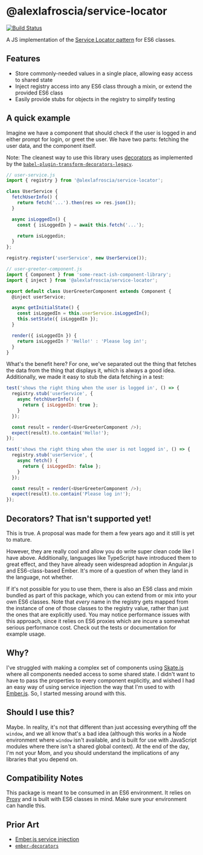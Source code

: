 # @alexlafroscia/service-locator

[![Build Status](https://travis-ci.org/alexlafroscia/service-locator.svg?branch=master)](https://travis-ci.org/alexlafroscia/service-locator)

A JS implementation of the [Service Locator pattern][service locator pattern] for ES6 classes.

## Features

- Store commonly-needed values in a single place, allowing easy access to shared state
- Inject registry access into any ES6 class through a mixin, or extend the provided ES6 class
- Easily provide stubs for objects in the registry to simplify testing

## A quick example

Imagine we have a component that should check if the user is logged in and either prompt for login, or greet the user. We have two parts: fetching the user data, and the component itself.

Note: The cleanest way to use this library uses [decorators][decorators] as implemented by the [`babel-plugin-transform-decorators-legacy`][decorators-babel-transform].

```javascript
// user-service.js
import { registry } from '@alexlafroscia/service-locator';

class UserService {
  fetchUserInfo() {
    return fetch('...').then(res => res.json());
  }

  async isLoggedIn() {
    const { isLoggedIn } = await this.fetch('...');

    return isLoggedin;
  }
};

registry.register('userService', new UserService());
```

```javascript
// user-greeter-component.js
import { Component } from 'some-react-ish-component-library';
import { inject } from '@alexlafroscia/service-locator';

export default class UserGreeterComponent extends Component {
  @inject userService;

  async getInitialState() {
    const isLoggedIn = this.userService.isLoggedIn();
    this.setState({ isLoggedIn });
  }

  render({ isLoggedIn }) {
    return isLoggedIn ? 'Hello!' : 'Please log in!';
  }
}
```

What's the benefit here? For one, we've separated out the thing that fetches the data from the thing that displays it, which is always a good idea. Additionally, we made it easy to stub the data fetching in a test:

```javascript
test('shows the right thing when the user is logged in', () => {
  registry.stub('userService', {
    async fetchUserInfo() {
      return { isLoggedIn: true };
    }
  });

  const result = render(<UserGreeterComponent />);
  expect(result).to.contain('Hello!');
});

test('shows the right thing when the user is not logged in', () => {
  registry.stub('userService', {
    async fetch() {
      return { isLoggedIn: false };
    }
  });

  const result = render(<UserGreeterComponent />);
  expect(result).to.contain('Please log in!');
});
```

## Decorators? That isn't supported yet!

This is true. A proposal was made for them a few years ago and it still is yet to mature.

However, they are really cool and allow you do write super clean code like I have above. Additionally, languages like TypeScript have introduced them to great effect, and they have already seen widespread adoption in Angular.js and ES6-class-based Ember. It's more of a question of when they land in the language, not whether.

If it's not possible for you to use them, there is also an ES6 class and mixin bundled as part of this package, which you can extend from or mix into your own ES6 classes. Note that _every_ name in the registry gets mapped from the instance of one of those classes to the registry value, rather than just the ones that are explicitly used.  You may notice performance issues with this approach, since it relies on ES6 proxies which are incure a somewhat serious performance cost. Check out the tests or documentation for example usage.

## Why?

I've struggled with making a complex set of components using [Skate.js][skate] where all components needed access to some shared state. I didn't want to have to pass the properties to every component explicitly, and wished I had an easy way of using service injection the way that I'm used to with [Ember.js][ember]. So, I started messing around with this.

## Should I use this?

Maybe. In reality, it's not that different than just accessing everything off the `window`, and we all know that's a bad idea (although this works in a Node environment where `window` isn't available, and is built for use with JavaScript modules where there isn't a shared global context). At the end of the day, I'm not your Mom, and you should understand the implications of any libraries that you depend on.

## Compatibility Notes

This package is meant to be consumed in an ES6 environment. It relies on [Proxy][proxy] and is built with ES6 classes in mind. Make sure your environment can handle this.

## Prior Art

- [Ember.js service injection][ember service injection]
- [`ember-decorators`][ember-decorators]

[service locator pattern]: https://martinfowler.com/articles/injection.html
[skate]: https://github.com/skatejs/skatejs
[ember]: https://www.emberjs.com/api/ember/2.17/classes/@ember%2Fservice/methods/inject?anchor=inject
[ember service injection]: https://www.emberjs.com/api/ember/2.17/classes/@ember%2Fservice/methods/inject?anchor=inject
[proxy]: https://developer.mozilla.org/en-US/docs/Web/JavaScript/Reference/Global_Objects/Proxy
[decorators]: https://github.com/tc39/proposal-decorators
[decorators-babel-transform]: https://www.npmjs.com/package/babel-plugin-transform-decorators-legacy
[ember-decorators]: https://github.com/ember-decorators/ember-decorators
